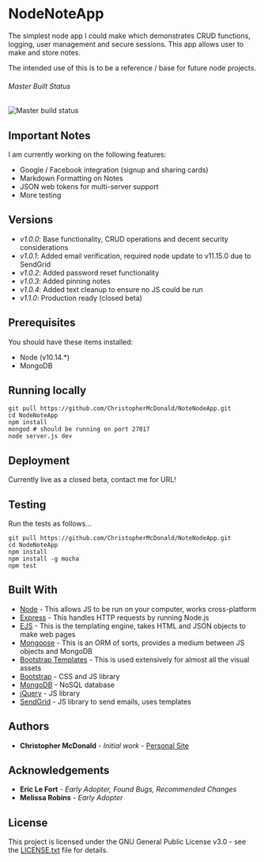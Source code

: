 # NodeNoteApp

The simplest node app I could make which demonstrates CRUD functions, logging, user management and secure sessions. This app allows user to make and store notes.

The intended use of this is to be a reference / base for future node projects.

###### Master Built Status
![Master build status](https://dev.azure.com/ChristopherMcDonaldPersonal/MyFirstProject/_apis/build/status/nodenoteapp%20-%20CI?branchName=master)

## Important Notes

I am currently working on the following features:
- Google / Facebook integration (signup and sharing cards)
- Markdown Formatting on Notes
- JSON web tokens for multi-server support
- More testing

## Versions

- *v1.0.0*: Base functionality, CRUD operations and decent security considerations
- *v1.0.1*: Added email verification, required node update to v11.15.0 due to SendGrid
- *v1.0.2*: Added password reset functionality
- *v1.0.3*: Added pinning notes
- *v1.0.4*: Added text cleanup to ensure no JS could be run
- *v1.1.0*: Production ready (closed beta)

## Prerequisites

You should have these items installed:
- Node (v10.14.\*)
- MongoDB

## Running locally

```
git pull https://github.com/ChristopherMcDonald/NoteNodeApp.git
cd NodeNoteApp
npm install
mongod # should be running on port 27017
node server.js dev
```

## Deployment

Currently live as a closed beta, contact me for URL!

## Testing

Run the tests as follows...

```
git pull https://github.com/ChristopherMcDonald/NoteNodeApp.git
cd NodeNoteApp
npm install
npm install -g mocha
npm test
```

## Built With

* [Node](https://nodejs.org/en/) - This allows JS to be run on your computer, works cross-platform
* [Express](https://expressjs.com) - This handles HTTP requests by running Node.js
* [EJS](https://ejs.co) - This is the templating engine, takes HTML and JSON objects to make web pages
* [Mongoose](https://mongoosejs.com) - This is an ORM of sorts, provides a medium between JS objects and MongoDB
* [Bootstrap Templates](https://startbootstrap.com/themes/) - This is used extensively for almost all the visual assets
* [Bootstrap](https://getbootstrap.com) - CSS and JS library
* [MongoDB](https://www.mongodb.com) - NoSQL database
* [jQuery](https://jquery.com) - JS library
* [SendGrid](https://sendgrid.com) - JS library to send emails, uses templates

## Authors

* **Christopher McDonald** - *Initial work* - [Personal Site](https://christophermcdonald.me)

## Acknowledgements

* **Eric Le Fort** - *Early Adopter, Found Bugs, Recommended Changes*
* **Melissa Robins** - *Early Adopter*

## License

This project is licensed under the GNU General Public License v3.0 - see the [LICENSE.txt](LICENSE.txt) file for details.
